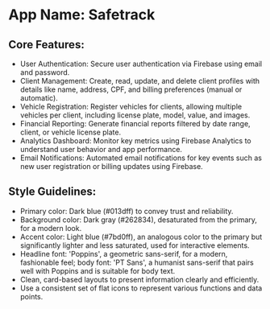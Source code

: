 # **App Name**: Safetrack

## Core Features:

- User Authentication: Secure user authentication via Firebase using email and password.
- Client Management: Create, read, update, and delete client profiles with details like name, address, CPF, and billing preferences (manual or automatic).
- Vehicle Registration: Register vehicles for clients, allowing multiple vehicles per client, including license plate, model, value, and images.
- Financial Reporting: Generate financial reports filtered by date range, client, or vehicle license plate.
- Analytics Dashboard: Monitor key metrics using Firebase Analytics to understand user behavior and app performance.
- Email Notifications: Automated email notifications for key events such as new user registration or billing updates using Firebase.

## Style Guidelines:

- Primary color: Dark blue (#013dff) to convey trust and reliability.
- Background color: Dark gray (#262834), desaturated from the primary, for a modern look.
- Accent color: Light blue (#7bd0ff), an analogous color to the primary but significantly lighter and less saturated, used for interactive elements.
- Headline font: 'Poppins', a geometric sans-serif, for a modern, fashionable feel; body font: 'PT Sans', a humanist sans-serif that pairs well with Poppins and is suitable for body text.
- Clean, card-based layouts to present information clearly and efficiently.
- Use a consistent set of flat icons to represent various functions and data points.